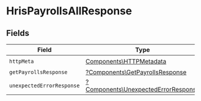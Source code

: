 # HrisPayrollsAllResponse


## Fields

| Field                                                                                     | Type                                                                                      | Required                                                                                  | Description                                                                               |
| ----------------------------------------------------------------------------------------- | ----------------------------------------------------------------------------------------- | ----------------------------------------------------------------------------------------- | ----------------------------------------------------------------------------------------- |
| `httpMeta`                                                                                | [Components\HTTPMetadata](../../Models/Components/HTTPMetadata.md)                        | :heavy_check_mark:                                                                        | N/A                                                                                       |
| `getPayrollsResponse`                                                                     | [?Components\GetPayrollsResponse](../../Models/Components/GetPayrollsResponse.md)         | :heavy_minus_sign:                                                                        | Payrolls                                                                                  |
| `unexpectedErrorResponse`                                                                 | [?Components\UnexpectedErrorResponse](../../Models/Components/UnexpectedErrorResponse.md) | :heavy_minus_sign:                                                                        | Unexpected error                                                                          |